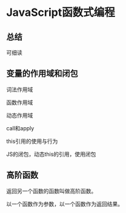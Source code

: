 # JavaScript函数式编程

## 总结

可细读


## 变量的作用域和闭包

词法作用域

函数作用域

动态作用域

call和apply

this引用的使用与行为

JS的闭包，动态this的引用，使用闭包


## 高阶函数

返回另一个函数的函数叫做高阶函数。

以一个函数作为参数，以一个函数作为返回结果。

















